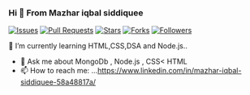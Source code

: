 ### Hi 👋 From Mazhar iqbal siddiquee


[![Issues](https://img.shields.io/github/issues/your-username/your-repository?style=flat-square)](https://github.com/your-username/your-repository/issues)
[![Pull Requests](https://img.shields.io/github/issues-pr/your-username/your-repository?style=flat-square)](https://github.com/your-username/your-repository/pulls)
[![Stars](https://img.shields.io/github/stars/your-username/your-repository?style=flat-square)](https://github.com/your-username/your-repository/stargazers)
[![Forks](https://img.shields.io/github/forks/your-username/your-repository?style=flat-square)](https://github.com/your-username/your-repository/network/members)
[![Followers](https://img.shields.io/github/followers/your-username?style=social)](https://github.com/mazhariqbasiddiquee?tab=followers)






 🌱 I’m currently learning HTML,CSS,DSA  and Node.js..
- 💬 Ask me about MongoDb , Node.js , CSS< HTML
- 📫 How to reach me: ...https://www.linkedin.com/in/mazhar-iqbal-siddiquee-58a48817a/



